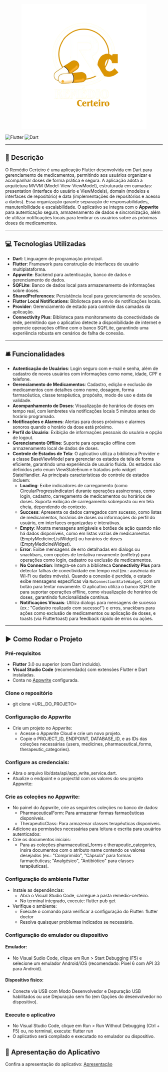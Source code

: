 <p align="center">
  <img src="resources/images/app_banner.png" alt="Logo" width="400">
</p>

![Flutter](https://img.shields.io/badge/Flutter-3.35.2-blue?logo=flutter)
![Dart](https://img.shields.io/badge/Dart-3.9.0-blue?logo=dart)

---

## 📃 Descrição

O Remédio Certeiro é uma aplicação Flutter desenvolvida em Dart para gerenciamento de medicamentos, permitindo aos usuários organizar e acompanhar doses de forma prática e segura. A aplicação adota a arquitetura MVVM (Model-View-ViewModel), estruturada em camadas: presentation (interface do usuário e ViewModels), domain (modelos e interfaces de repositório) e data (implementações de repositórios e acesso a dados). Essa organização garante separação de responsabilidades, manutenibilidade e escalabilidade. O aplicativo se integra com o **Appwrite** para autenticação segura, armazenamento de dados e sincronização, além de utilizar notificações locais para lembrar os usuários sobre as próximas doses de medicamentos.

---

## 💻 Tecnologias Utilizadas

- **Dart**: Linguagem de programação principal.
- **Flutter**: Framework para construção de interfaces de usuário multiplataforma.
- **Appwrite**: Backend para autenticação, banco de dados e gerenciamento de dados.
- **SQFLite**: Banco de dados local para armazenamento de informações sobre doses.
- **SharedPreferences**: Persistência local para gerenciamento de sessões.
- **Flutter Local Notifications**: Biblioteca para envio de notificações locais.
- **Provider**: Gerenciamento de estado para controle das camadas da aplicação.
- **Connectivity Plus**: Biblioteca para monitoramento da conectividade de rede, permitindo que o aplicativo detecte a disponibilidade de internet e gerencie operações offline com o banco SQFLite, garantindo uma experiência robusta em cenários de falha de conexão.

---

## 🛎️ Funcionalidades

- **Autenticação de Usuários**: Login seguro com e-mail e senha, além de cadastro de novos usuários com informações como nome, idade, CPF e telefone.
- **Gerenciamento de Medicamentos**: Cadastro, edição e exclusão de medicamentos com detalhes como nome, dosagem, forma farmacêutica, classe terapêutica, propósito, modo de uso e data de validade.
- **Acompanhamento de Doses**: Visualização de horários de doses em tempo real, com lembretes via notificações locais 5 minutos antes do horário programado.
- **Notificações e Alarmes**: Alertas para doses próximas e alarmes sonoros quando o horário da dose está próximo.
- **Perfil do Usuário**: Exibição de informações pessoais do usuário e opção de logout.
- **Gerenciamento Offline**: Suporte para operação offline com armazenamento local de dados de doses.
- **Controle de Estados de Tela**: O aplicativo utiliza a biblioteca Provider e a classe BaseViewModel para gerenciar os estados de tela de forma eficiente, garantindo uma experiência de usuário fluida. Os estados são definidos pelo enum ViewStateEnum e tratados pelo widget StateHandler. As principais características do controle de estados incluem:
  - **Loading**: Exibe indicadores de carregamento (como CircularProgressIndicator) durante operações assíncronas, como login, cadastro, carregamento de medicamentos ou horários de doses. Suporta exibição de carregamento sobreposto ou em tela cheia, dependendo do contexto.
  - **Success**: Apresenta os dados carregados com sucesso, como listas de medicamentos, horários de doses ou informações do perfil do usuário, em interfaces organizadas e interativas.
  - **Empty**: Mostra mensagens amigáveis e botões de ação quando não há dados disponíveis, como em listas vazias de medicamentos (EmptyMedicineListWidget) ou horários de doses (EmptyMedicineWidget).
  - **Error**: Exibe mensagens de erro detalhadas em dialogs ou snackbars, com opções de tentativa novamente (onRetry) para operações como login, cadastro ou exclusão de medicamentos.
  - **No Connection**: Integra-se com a biblioteca **Connectivity Plus** para detectar falhas de conectividade em tempo real (ex.: ausência de Wi-Fi ou dados móveis). Quando a conexão é perdida, o estado exibe mensagens específicas via `NoConnectionStateWidget`, com um botão para tentar novamente. O aplicativo utiliza o banco SQFLite para suportar operações offline, como visualização de horários de doses, garantindo funcionalidade contínua.
  - **Notificações Visuais**: Utiliza dialogs para mensagens de sucesso (ex.: "Cadastro realizado com sucesso!") e erros, snackbars para ações como exclusão de medicamentos ou aplicação de doses, e toasts (via Fluttertoast) para feedback rápido de erros ou ações.

---

## ▶️ Como Rodar o Projeto

### Pré-requisitos

- **Flutter** 3.0 ou superior (com Dart incluído).
- **Visual Studio Code** (recomendado) com extensões Flutter e Dart instaladas.
- Conta no [Appwrite](https://appwrite.io/) configurada.

### Clone o repositório

- git clone <URL_DO_PROJETO>

### Configuração do Appwrite

- Crie um projeto no Appwrite:
  - Acesse o Appwrite Cloud e crie um novo projeto.
  - Copie o PROJECT_ID, ENDPOINT, DATABASE_ID, e as IDs das coleções necessárias (users, medicines, pharmaceutical_forms, therapeutic_categories).

### Configure as credenciais:

- Abra o arquivo lib/data/api/app_write_service.dart.
- Atualize o endpoint e o projectId com os valores do seu projeto Appwrite:

### Crie as coleções no Appwrite:

- No painel do Appwrite, crie as seguintes coleções no banco de dados:
  - PharmaceuticalForm: Para armazenar formas farmacêuticas disponíveis.
  - TherapeuticClass: Para armazenar classes terapêuticas disponíveis.
- Adicione as permissões necessárias para leitura e escrita para usuários autenticados:
- Crie os documentos iniciais:
  - Para as coleções pharmaceutical_forms e therapeutic_categories, insira documentos com o atributo name contendo os valores desejados (ex.: "Comprimido", "Cápsula" para formas farmacêuticas; "Analgésico", "Antibiótico" para classes terapêuticas).

### Configuração do ambiente Flutter

- Instale as dependências:
  - Abra o Visual Studio Code, carregue a pasta remedio-certeiro.
  - No terminal integrado, execute: flutter pub get
- Verifique o ambiente:
  - Execute o comando para verificar a configuração do Flutter: flutter doctor
  - Resolva quaisquer problemas indicados se necessário.

### Configuração do emulador ou dispositivo

#### Emulador:

- No Visual Sudio Code, clique em Run > Start Debugging (F5) e selecione um emulador Android/iOS (recomendado: Pixel 6 com API 33 para Android).

#### Dispositivo físico:

- Conecte via USB com Modo Desenvolvedor e Depuração USB habilitados ou use Depuração sem fio (em Opções do desenvolvedor no dispositivo).

### Execute o aplicativo

- No Visual Studio Code, clique em Run > Run Without Debugging (Ctrl + F5) ou, no terminal, execute: flutter run
- O aplicativo será compilado e executado no emulador ou dispositivo.

## 🎥 Apresentação do Aplicativo

Confira a apresentação do aplicativo: [Apresentação](https://youtu.be/nq1IdgyNeUA)
